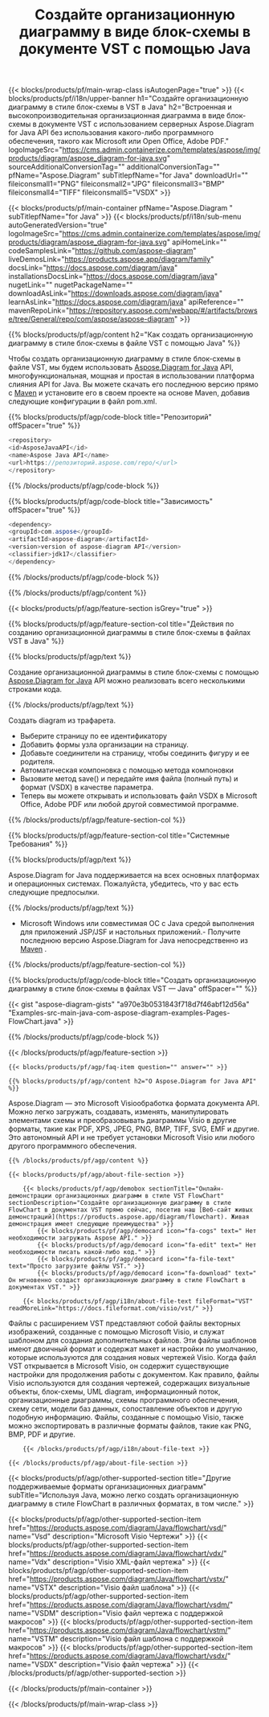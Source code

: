 ﻿---
title: Создайте организационную диаграмму в виде блок-схемы в документе VST с помощью Java 
weight: 3050
url: /ru/Java/flowchart/vst/ 
description: Исходный код Java для создания организационной диаграммы в виде блок-схемы в vst-файле в Java среде выполнения для приложений JSP/JSF и настольных приложений.
---
{{< blocks/products/pf/main-wrap-class isAutogenPage="true" >}}
{{< blocks/products/pf/i18n/upper-banner h1="Создайте организационную диаграмму в стиле блок-схемы в VST в Java" h2="Встроенная и высокопроизводительная организационная диаграмма в виде блок-схемы в документе VST с использованием серверных Aspose.Diagram for Java API без использования какого-либо программного обеспечения, такого как Microsoft или Open Office, Adobe PDF." logoImageSrc="https://cms.admin.containerize.com/templates/aspose/img/products/diagram/aspose_diagram-for-java.svg" sourceAdditionalConversionTag="" additionalConversionTag="" pfName="Aspose.Diagram" subTitlepfName="for Java" downloadUrl="" fileiconsmall1="PNG" fileiconsmall2="JPG" fileiconsmall3="BMP" fileiconsmall4="TIFF" fileiconsmall5="VSDX" >}}

{{< blocks/products/pf/main-container pfName="Aspose.Diagram " subTitlepfName="for Java" >}}
{{< blocks/products/pf/i18n/sub-menu autoGeneratedVersion="true" logoImageSrc="https://cms.admin.containerize.com/templates/aspose/img/products/diagram/aspose_diagram-for-java.svg" apiHomeLink="" codeSamplesLink="https://github.com/aspose-diagram" liveDemosLink="https://products.aspose.app/diagram/family" docsLink="https://docs.aspose.com/diagram/java" installationsDocsLink="https://docs.aspose.com/diagram/java" nugetLink="" nugetPackageName="" downloadAsLink="https://downloads.aspose.com/diagram/java" learnAsLink="https://docs.aspose.com/diagram/java" apiReference="" mavenRepoLink="https://repository.aspose.com/webapp/#/artifacts/browse/tree/General/repo/com/aspose/aspose-diagram" >}}

{{% blocks/products/pf/agp/content h2="Как создать организационную диаграмму в стиле блок-схемы в файле VST с помощью Java" %}}

 Чтобы создать организационную диаграмму в стиле блок-схемы в файле VST, мы будем использовать
 [Aspose.Diagram for Java](https://products.aspose.com/diagram/java) 
 API, многофункциональная, мощная и простая в использовании платформа слияния API for Java. Вы можете скачать его последнюю версию прямо с
 [Maven](https://repository.aspose.com/webapp/#/artifacts/browse/tree/General/repo/com/aspose/aspose-diagram) 
 и установите его в своем проекте на основе Maven, добавив следующие конфигурации в файл pom.xml.

{{% blocks/products/pf/agp/code-block title="Репозиторий" offSpacer="true" %}}

```cs
<repository>
<id>AsposeJavaAPI</id>
<name>Aspose Java API</name>
<url>https://репозиторий.aspose.com/repo/</url>
</repository>


```

{{% /blocks/products/pf/agp/code-block %}}

{{% blocks/products/pf/agp/code-block title="Зависимость" offSpacer="true" %}}

```cs
<dependency>
<groupId>com.aspose</groupId>
<artifactId>aspose-diagram</artifactId>
<version>version of aspose-diagram API</version>
<classifier>jdk17</classifier>
</dependency>


```

{{% /blocks/products/pf/agp/code-block %}}

{{% /blocks/products/pf/agp/content %}}

{{< blocks/products/pf/agp/feature-section isGrey="true" >}}

{{% blocks/products/pf/agp/feature-section-col title="Действия по созданию организационной диаграммы в стиле блок-схемы в файлах VST в Java" %}}

{{% blocks/products/pf/agp/text %}}

 Создание организационной диаграммы в стиле блок-схемы с помощью
[Aspose.Diagram for Java](https://products.aspose.com/diagram/java) 
 API можно реализовать всего несколькими строками кода.

{{% /blocks/products/pf/agp/text %}}

Создать diagram из трафарета.
+ Выберите страницу по ее идентификатору
+ Добавить формы узла организации на страницу.
+ Добавьте соединители на страницу, чтобы соединить фигуру и ее родителя.
+ Автоматическая компоновка с помощью метода компоновки
+ Вызовите метод save() и передайте имя файла (полный путь) и формат (VSDX) в качестве параметра.
+ Теперь вы можете открывать и использовать файл VSDX в Microsoft Office, Adobe PDF или любой другой совместимой программе.

{{% /blocks/products/pf/agp/feature-section-col %}}

{{% blocks/products/pf/agp/feature-section-col title="Системные Требования" %}}

{{% blocks/products/pf/agp/text %}}

 Aspose.Diagram for Java поддерживается на всех основных платформах и операционных системах. Пожалуйста, убедитесь, что у вас есть следующие предпосылки.

{{% /blocks/products/pf/agp/text %}}

- Microsoft Windows или совместимая ОС с Java средой выполнения для приложений JSP/JSF и настольных приложений.- Получите последнюю версию Aspose.Diagram for Java непосредственно из    [Maven](https://repository.aspose.com/webapp/#/artifacts/browse/tree/General/repo/com/aspose/aspose-diagram)  .

{{% /blocks/products/pf/agp/feature-section-col %}}

{{% blocks/products/pf/agp/code-block title="Создать организационную диаграмму в стиле блок-схемы в файлах VST — Java" offSpacer="" %}}

{{< gist "aspose-diagram-gists" "a970e3b0531843f718d7f46abf12d56a" "Examples-src-main-java-com-aspose-diagram-examples-Pages-FlowChart.java" >}}


{{% /blocks/products/pf/agp/code-block %}}

{{< /blocks/products/pf/agp/feature-section >}}

    {{< blocks/products/pf/agp/faq-item question="" answer="" >}}


<!-- aboutfile Starts -->

    {{% blocks/products/pf/agp/content h2="О Aspose.Diagram for Java API" %}}

 Aspose.Diagram — это Microsoft Visioобработка формата документа API. Можно легко загружать, создавать, изменять, манипулировать элементами схемы и преобразовывать диаграммы Visio в другие форматы, такие как PDF, XPS, JPEG, PNG, BMP, TIFF, SVG, EMF и другие. Это автономный API и не требует установки Microsoft Visio или любого другого программного обеспечения.  



    {{% /blocks/products/pf/agp/content %}}
    
    {{< blocks/products/pf/agp/about-file-section >}}
    
        {{< blocks/products/pf/agp/demobox sectionTitle="Онлайн-демонстрации организационных диаграмм в стиле VST FlowChart" sectionDescription="Создайте организационную диаграмму в стиле FlowChart в документах VST прямо сейчас, посетив наш [Веб-сайт живых демонстраций](https://products.aspose.app/diagram/flowchart). Живая демонстрация имеет следующие преимущества" >}}
            {{< blocks/products/pf/agp/democard icon="fa-cogs" text=" Нет необходимости загружать Aspose API." >}}
            {{< blocks/products/pf/agp/democard icon="fa-edit" text=" Нет необходимости писать какой-либо код." >}}
            {{< blocks/products/pf/agp/democard icon="fa-file-text" text="Просто загрузите файлы VST." >}}
            {{< blocks/products/pf/agp/democard icon="fa-download" text=" Он мгновенно создаст организационную диаграмму в стиле FlowChart в документах VST." >}}
    
        {{< blocks/products/pf/agp/i18n/about-file-text fileFormat="VST" readMoreLink="https://docs.fileformat.com/visio/vst/" >}}
Файлы с расширением VST представляют собой файлы векторных изображений, созданные с помощью Microsoft Visio, и служат шаблоном для создания дополнительных файлов. Эти файлы шаблонов имеют двоичный формат и содержат макет и настройки по умолчанию, которые используются для создания новых чертежей Visio. Когда файл VST открывается в Microsoft Visio, он содержит существующие настройки для продолжения работы с документом. Как правило, файлы Visio используются для создания чертежей, содержащих визуальные объекты, блок-схемы, UML diagram, информационный поток, организационные диаграммы, схемы программного обеспечения, схему сети, модели баз данных, сопоставление объектов и другую подобную информацию. Файлы, созданные с помощью Visio, также можно экспортировать в различные форматы файлов, такие как PNG, BMP, PDF и другие. 

        {{< /blocks/products/pf/agp/i18n/about-file-text >}}
    
    {{< /blocks/products/pf/agp/about-file-section >}}

<!-- aboutfile Ends -->

{{< blocks/products/pf/agp/other-supported-section title="Другие поддерживаемые форматы организационных диаграмм" subTitle="Используя Java, можно легко создать организационную диаграмму в стиле FlowChart в различных форматах, в том числе." >}}

{{< blocks/products/pf/agp/other-supported-section-item href="https://products.aspose.com/diagram/Java/flowchart/vsd/" name="Vsd" description="Microsoft Visio Чертежи" >}}
{{< blocks/products/pf/agp/other-supported-section-item href="https://products.aspose.com/diagram/Java/flowchart/vdx/" name="Vdx" description="Visio XML-файл чертежа" >}}
{{< blocks/products/pf/agp/other-supported-section-item href="https://products.aspose.com/diagram/Java/flowchart/vstx/" name="VSTX" description="Visio файл шаблона" >}}
{{< blocks/products/pf/agp/other-supported-section-item href="https://products.aspose.com/diagram/Java/flowchart/vsdm/" name="VSDM" description="Visio файл чертежа с поддержкой макросов" >}}
{{< blocks/products/pf/agp/other-supported-section-item href="https://products.aspose.com/diagram/Java/flowchart/vstm/" name="VSTM" description="Visio файл шаблона с поддержкой макросов" >}}
{{< blocks/products/pf/agp/other-supported-section-item href="https://products.aspose.com/diagram/Java/flowchart/vsdx/" name="VSDX" description="Visio файл чертежа" >}}
{{< /blocks/products/pf/agp/other-supported-section >}}

{{< /blocks/products/pf/main-container >}}
    
{{< /blocks/products/pf/main-wrap-class >}}
